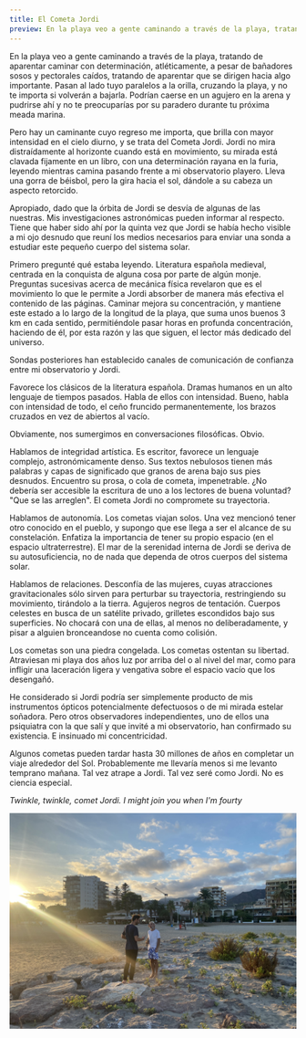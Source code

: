```yaml
---
title: El Cometa Jordi
preview: En la playa veo a gente caminando a través de la playa, tratando de aparentar caminar con determinación, atléticamente, a pesar de...
---
```


En la playa veo a gente caminando a través de la playa, tratando de aparentar caminar con determinación, atléticamente, a pesar de bañadores sosos y pectorales caídos, tratando de aparentar que se dirigen hacia algo importante. Pasan al lado tuyo paralelos a la orilla, cruzando la playa, y no te importa si volverán a bajarla. Podrían caerse en un agujero en la arena y pudrirse ahí y no te preocuparías por su paradero durante tu próxima meada marina.

Pero hay un caminante cuyo regreso me importa, que brilla con mayor intensidad en el cielo diurno, y se trata del Cometa Jordi. Jordi no mira distraídamente al horizonte cuando está en movimiento, su mirada está clavada fijamente en un libro, con una determinación rayana en la furia, leyendo mientras camina pasando frente a mi observatorio playero. Lleva una gorra de béisbol, pero la gira hacia el sol, dándole a su cabeza un aspecto retorcido.

Apropiado, dado que la órbita de Jordi se desvía de algunas de las nuestras. Mis investigaciones astronómicas pueden informar al respecto. Tiene que haber sido ahí por la quinta vez que Jordi se había hecho visible a mi ojo desnudo que reuní los medios necesarios para enviar una sonda a estudiar este pequeño cuerpo del sistema solar. 

Primero pregunté qué estaba leyendo. Literatura española medieval, centrada en la conquista de alguna cosa por parte de algún monje. Preguntas sucesivas acerca de mecánica física revelaron que es el movimiento lo que le permite a Jordi absorber de manera más efectiva el contenido de las páginas. Caminar mejora su concentración, y mantiene este estado a lo largo de la longitud de la playa, que suma unos buenos 3 km en cada sentido, permitiéndole pasar horas en profunda concentración, haciendo de él, por esta razón y las que siguen, el lector más dedicado del universo. 

Sondas posteriores han establecido canales de comunicación de confianza entre mi observatorio y Jordi.

Favorece los clásicos de la literatura española. Dramas humanos en un alto lenguaje de tiempos pasados. Habla de ellos con intensidad. Bueno, habla con intensidad de todo, el ceño fruncido permanentemente, los brazos cruzados en vez de abiertos al vacío. 

Obviamente, nos sumergimos en conversaciones filosóficas. Obvio.

Hablamos de integridad artística. Es escritor, favorece un lenguaje complejo, astronómicamente denso. Sus textos nebulosos tienen más palabras y capas de significado que granos de arena bajo sus pies desnudos. Encuentro su prosa, o cola de cometa, impenetrable. ¿No debería ser accesible la escritura de uno a los lectores de buena voluntad? "Que se las arreglen". El cometa Jordi no compromete su trayectoria.

Hablamos de autonomía. Los cometas viajan solos. Una vez mencionó tener otro conocido en el pueblo, y supongo que ese llega a ser el alcance de su constelación. Enfatiza la importancia de tener su propio espacio (en el espacio ultraterrestre). El mar de la serenidad interna de Jordi se deriva de su autosuficiencia, no de nada que dependa de otros cuerpos del sistema solar.

Hablamos de relaciones. Desconfía de las mujeres, cuyas atracciones gravitacionales sólo sirven para perturbar su trayectoria, restringiendo su movimiento, tirándolo a la tierra. Agujeros negros de tentación. Cuerpos celestes en busca de un satélite privado, grilletes escondidos bajo sus superficies. No chocará con una de ellas, al menos no deliberadamente, y pisar a alguien bronceandose no cuenta como colisión.

Los cometas son una piedra congelada. Los cometas ostentan su libertad. Atraviesan mi playa dos años luz por arriba del o al nivel del mar, como para infligir una laceración ligera y vengativa sobre el espacio vacío que los desengañó.

He considerado si Jordi podría ser simplemente producto de mis instrumentos ópticos potencialmente defectuosos o de mi mirada estelar soñadora. Pero otros observadores independientes, uno de ellos una psiquiatra con la que salí y que invité a mi observatorio, han confirmado su existencia. E insinuado mi concentricidad. 

Algunos cometas pueden tardar hasta 30 millones de años en completar un viaje alrededor del Sol. Probablemente me llevaría menos si me levanto temprano mañana. Tal vez atrape a Jordi. Tal vez seré como Jordi. No es ciencia especial.

_Twinkle, twinkle, comet Jordi._
_I might join you when I'm fourty_

![](/assets/images/stories/jordi_1.jpg)
